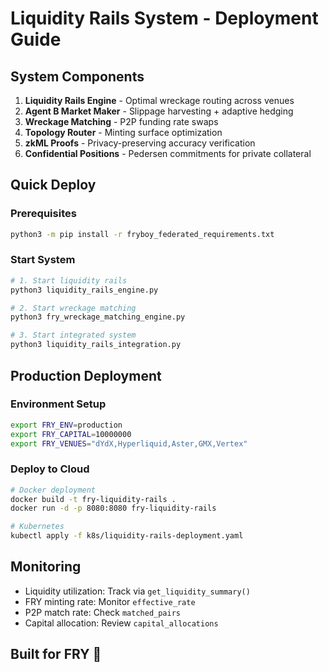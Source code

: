 # Liquidity Rails System - Deployment Guide

## System Components

1. **Liquidity Rails Engine** - Optimal wreckage routing across venues
2. **Agent B Market Maker** - Slippage harvesting + adaptive hedging
3. **Wreckage Matching** - P2P funding rate swaps
4. **Topology Router** - Minting surface optimization
5. **zkML Proofs** - Privacy-preserving accuracy verification
6. **Confidential Positions** - Pedersen commitments for private collateral

## Quick Deploy

### Prerequisites
```bash
python3 -m pip install -r fryboy_federated_requirements.txt
```

### Start System
```bash
# 1. Start liquidity rails
python3 liquidity_rails_engine.py

# 2. Start wreckage matching
python3 fry_wreckage_matching_engine.py

# 3. Start integrated system
python3 liquidity_rails_integration.py
```

## Production Deployment

### Environment Setup
```bash
export FRY_ENV=production
export FRY_CAPITAL=10000000
export FRY_VENUES="dYdX,Hyperliquid,Aster,GMX,Vertex"
```

### Deploy to Cloud
```bash
# Docker deployment
docker build -t fry-liquidity-rails .
docker run -d -p 8080:8080 fry-liquidity-rails

# Kubernetes
kubectl apply -f k8s/liquidity-rails-deployment.yaml
```

## Monitoring

- Liquidity utilization: Track via `get_liquidity_summary()`
- FRY minting rate: Monitor `effective_rate`
- P2P match rate: Check `matched_pairs`
- Capital allocation: Review `capital_allocations`

## Built for FRY 🍟
